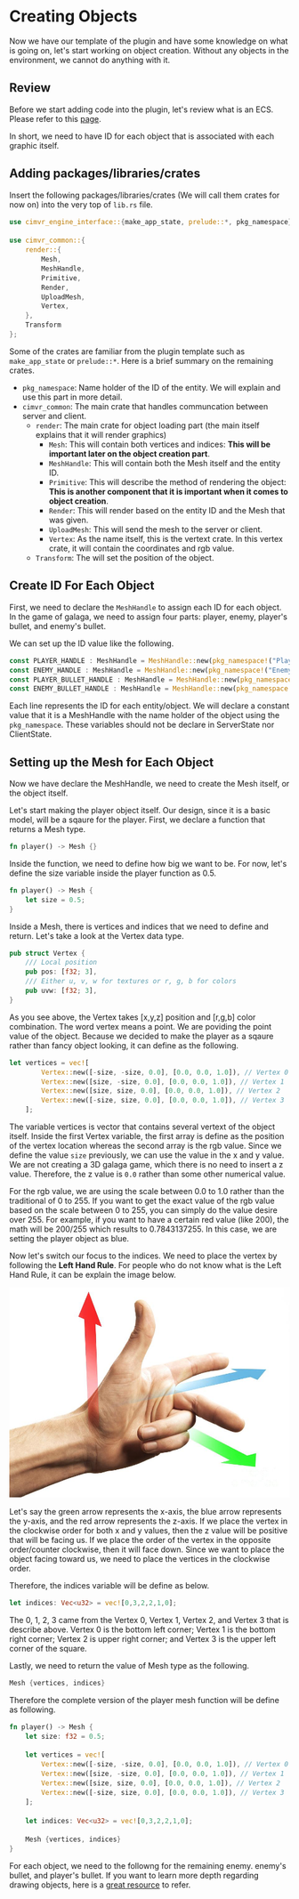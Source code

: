 # Creating Objects

Now we have our template of the plugin and have some knowledge on what is going on, let's start working on object creation. Without any objects in the environment, we cannot do anything with it.

## Review

Before we start adding code into the plugin, let's review what is an ECS. Please refer to this [page](../Core_Concepts/entity_component_system.md).

In short, we need to have ID for each object that is associated with each graphic itself.

## Adding packages/libraries/crates

Insert the following packages/libraries/crates (We will call them crates for now on) into the very top of `lib.rs` file.

```rust
use cimvr_engine_interface::{make_app_state, prelude::*, pkg_namespace};

use cimvr_common::{
    render::{
        Mesh,
        MeshHandle,
        Primitive,
        Render,
        UploadMesh,
        Vertex,
    },
    Transform
};
```
Some of the crates are familiar from the plugin template such as `make_app_state` or `prelude::*`. Here is a brief summary on the remaining crates.
- `pkg_namespace`: Name holder of the ID of the entity. We will explain and use this part in more detail.
- `cimvr_common`: The main crate that handles communcation between server and client.
    - `render`: The main crate for object loading part (the main itself explains that it will render graphics)
        - `Mesh`: This will contain both vertices and indices: **This will be important later on the object creation part**.
        - `MeshHandle`: This will contain both the Mesh itself and the entity ID.
        - `Primitive`: This will describe the method of rendering the object: **This is another component that it is important when it comes to object creation**.
        - `Render`: This will render based on the entity ID and the Mesh that was given.
        - `UploadMesh`: This will send the mesh to the server or client.
        - `Vertex`: As the name itself, this is the vertext crate. In this vertex crate, it will contain the coordinates and rgb value.
    - `Transform`: The will set the position of the object.

## Create ID For Each Object

First, we need to declare the `MeshHandle` to assign each ID for each object. In the game of galaga, we need to assign four parts: player, enemy, player's bullet, and enemy's bullet.

We can set up the ID value like the following.
```rust
const PLAYER_HANDLE : MeshHandle = MeshHandle::new(pkg_namespace!("Player"));
const ENEMY_HANDLE : MeshHandle = MeshHandle::new(pkg_namespace!("Enemy"));
const PLAYER_BULLET_HANDLE : MeshHandle = MeshHandle::new(pkg_namespace!("Player Bullet"));
const ENEMY_BULLET_HANDLE : MeshHandle = MeshHandle::new(pkg_namespace!("Enemy Bullet"));
```
Each line represents the ID for each entity/object. We will declare a constant value that it is a MeshHandle with the name holder of the object using the `pkg_namespace`. 
These variables should not be declare in ServerState nor ClientState.

## Setting up the Mesh for Each Object
Now we have declare the MeshHandle, we need to create the Mesh itself, or the object itself.

Let's start making the player object itself. Our design, since it is a basic model, will be a sqaure for the player.
First, we declare a function that returns a Mesh type.
```rust
fn player() -> Mesh {}
```

Inside the function, we need to define how big we want to be.
For now, let's define the size variable inside the player function as 0.5.

```rust
fn player() -> Mesh {
    let size = 0.5;
}
```
Inside a Mesh, there is vertices and indices that we need to define and return.
Let's take a look at the Vertex data type.
```rust
pub struct Vertex {
    /// Local position
    pub pos: [f32; 3],
    /// Either u, v, w for textures or r, g, b for colors
    pub uvw: [f32; 3],
}
```
As you see above, the Vertex takes [x,y,z] position and [r,g,b] color combination.
The word vertex means a point. We are poviding the point value of the object. Because we decided to make the player as a sqaure rather than fancy object looking, it can define as the following.
```rust
let vertices = vec![
        Vertex::new([-size, -size, 0.0], [0.0, 0.0, 1.0]), // Vertex 0
        Vertex::new([size, -size, 0.0], [0.0, 0.0, 1.0]), // Vertex 1
        Vertex::new([size, size, 0.0], [0.0, 0.0, 1.0]), // Vertex 2
        Vertex::new([-size, size, 0.0], [0.0, 0.0, 1.0]), // Vertex 3
    ];
```
The variable vertices is vector that contains several vertext of the object itself.
Inside the first Vertex variable, the first array is define as the position of the vertex location whereas the second array is the rgb value. Since we define the value `size` previously, we can use the value in the x and y value. We are not creating a 3D galaga game, which there is no need to insert a z value. Therefore, the z value is `0.0` rather than some other numerical value.

For the rgb value, we are using the scale between 0.0 to 1.0 rather than the traditional of 0 to 255. If you want to get the exact value of the rgb value based on the scale between 0 to 255, you can simply do the value desire over 255. For example, if you want to have a certain red value (like 200), the math will be 200/255 which results to 0.7843137255. In this case, we are setting the player object as blue.

Now let's switch our focus to the indices. We need to place the vertex by following the **Left Hand Rule**. For people who do not know what is the Left Hand Rule, it can be explain the image below.

![Left Hand Rule In Image](./left_hand_rule.jpeg)

Let's say the green arrow represents the x-axis, the blue arrow represents the y-axis, and the red arrow represents the z-axis. If we place the vertex in the clockwise order for both x and y values, then the z value will be positive that will be facing us. If we place the order of the vertex in the opposite order/counter clockwise, then it will face down. Since we want to place the object facing toward us, we need to place the vertices in the clockwise order.

Therefore, the indices variable will be define as below.
```rust
let indices: Vec<u32> = vec![0,3,2,2,1,0];
```
The 0, 1, 2, 3 came from the Vertex 0, Vertex 1, Vertex 2, and Vertex 3 that is describe above. Vertex 0 is the bottom left corner; Vertex 1 is the bottom right corner; Vertex 2 is upper right corner; and Vertex 3 is the upper left corner of the square.

Lastly, we need to return the value of Mesh type as the following.
```rust 
Mesh {vertices, indices}
```

Therefore the complete version of the player mesh function will be define as following.

```rust
fn player() -> Mesh {
    let size: f32 = 0.5;

    let vertices = vec![
        Vertex::new([-size, -size, 0.0], [0.0, 0.0, 1.0]), // Vertex 0
        Vertex::new([size, -size, 0.0], [0.0, 0.0, 1.0]), // Vertex 1
        Vertex::new([size, size, 0.0], [0.0, 0.0, 1.0]), // Vertex 2
        Vertex::new([-size, size, 0.0], [0.0, 0.0, 1.0]), // Vertex 3
    ];

    let indices: Vec<u32> = vec![0,3,2,2,1,0];

    Mesh {vertices, indices}
}
```
For each object, we need to the followng for the remaining enemy. enemy's bullet, and player's bullet. If you want to learn more depth regarding drawing objects, here is a [great resource](https://learnopengl.com/Getting-started/Hello-Triangle) to refer.
